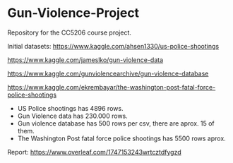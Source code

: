 # Gun-Violence-Project
Repository for the CC5206 course project.

Initial datasets:
https://www.kaggle.com/ahsen1330/us-police-shootings

https://www.kaggle.com/jameslko/gun-violence-data

https://www.kaggle.com/gunviolencearchive/gun-violence-database

https://www.kaggle.com/ekrembayar/the-washington-post-fatal-force-police-shootings

- US Police shootings has 4896 rows.
- Gun Violence data has 230.000 rows.
- Gun violence database has 500 rows per csv, there are aprox. 15 of them.
- The Washington Post fatal force police shootings has 5500 rows aprox.

Report:
https://www.overleaf.com/1747153243wrtcztdfygzd

